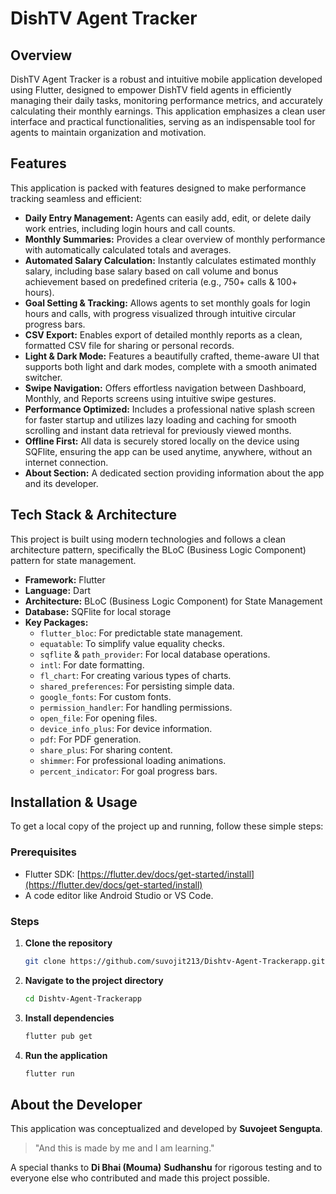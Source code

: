 # DishTV Agent Tracker

## Overview

DishTV Agent Tracker is a robust and intuitive mobile application developed using Flutter, designed to empower DishTV field agents in efficiently managing their daily tasks, monitoring performance metrics, and accurately calculating their monthly earnings. This application emphasizes a clean user interface and practical functionalities, serving as an indispensable tool for agents to maintain organization and motivation.




## Features

This application is packed with features designed to make performance tracking seamless and efficient:

*   **Daily Entry Management:** Agents can easily add, edit, or delete daily work entries, including login hours and call counts.
*   **Monthly Summaries:** Provides a clear overview of monthly performance with automatically calculated totals and averages.
*   **Automated Salary Calculation:** Instantly calculates estimated monthly salary, including base salary based on call volume and bonus achievement based on predefined criteria (e.g., 750+ calls & 100+ hours).
*   **Goal Setting & Tracking:** Allows agents to set monthly goals for login hours and calls, with progress visualized through intuitive circular progress bars.
*   **CSV Export:** Enables export of detailed monthly reports as a clean, formatted CSV file for sharing or personal records.
*   **Light & Dark Mode:** Features a beautifully crafted, theme-aware UI that supports both light and dark modes, complete with a smooth animated switcher.
*   **Swipe Navigation:** Offers effortless navigation between Dashboard, Monthly, and Reports screens using intuitive swipe gestures.
*   **Performance Optimized:** Includes a professional native splash screen for faster startup and utilizes lazy loading and caching for smooth scrolling and instant data retrieval for previously viewed months.
*   **Offline First:** All data is securely stored locally on the device using SQFlite, ensuring the app can be used anytime, anywhere, without an internet connection.
*   **About Section:** A dedicated section providing information about the app and its developer.




## Tech Stack & Architecture

This project is built using modern technologies and follows a clean architecture pattern, specifically the BLoC (Business Logic Component) pattern for state management.

*   **Framework:** Flutter
*   **Language:** Dart
*   **Architecture:** BLoC (Business Logic Component) for State Management
*   **Database:** SQFlite for local storage
*   **Key Packages:**
    *   `flutter_bloc`: For predictable state management.
    *   `equatable`: To simplify value equality checks.
    *   `sqflite` & `path_provider`: For local database operations.
    *   `intl`: For date formatting.
    *   `fl_chart`: For creating various types of charts.
    *   `shared_preferences`: For persisting simple data.
    *   `google_fonts`: For custom fonts.
    *   `permission_handler`: For handling permissions.
    *   `open_file`: For opening files.
    *   `device_info_plus`: For device information.
    *   `pdf`: For PDF generation.
    *   `share_plus`: For sharing content.
    *   `shimmer`: For professional loading animations.
    *   `percent_indicator`: For goal progress bars.




## Installation & Usage

To get a local copy of the project up and running, follow these simple steps:

### Prerequisites

*   Flutter SDK: [https://flutter.dev/docs/get-started/install](https://flutter.dev/docs/get-started/install)
*   A code editor like Android Studio or VS Code.

### Steps

1.  **Clone the repository**
    ```bash
    git clone https://github.com/suvojit213/Dishtv-Agent-Trackerapp.git
    ```
2.  **Navigate to the project directory**
    ```bash
    cd Dishtv-Agent-Trackerapp
    ```
3.  **Install dependencies**
    ```bash
    flutter pub get
    ```
4.  **Run the application**
    ```bash
    flutter run
    ```




## About the Developer

This application was conceptualized and developed by **Suvojeet Sengupta**.

> "And this is made by me and I am learning."

A special thanks to **Di Bhai (Mouma)**  **Sudhanshu** for rigorous testing and to everyone else who contributed and made this project possible.